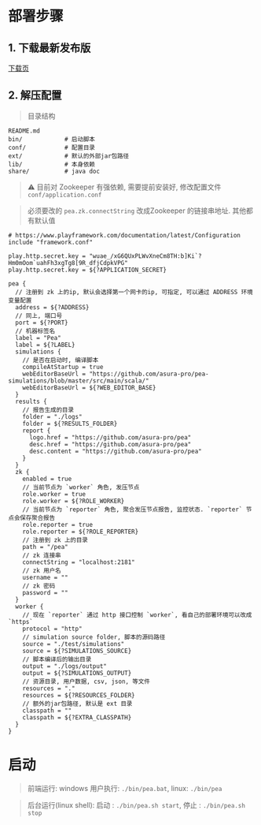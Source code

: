 # 部署步骤

## 1. 下载最新发布版

[下载页](/zh-cn/pea/download)

## 2. 解压配置

> 目录结构
```
README.md
bin/            # 启动脚本
conf/           # 配置目录
ext/            # 默认的外部jar包路径
lib/            # 本身依赖
share/          # java doc
```

> ⚠️ 目前对 Zookeeper 有强依赖, 需要提前安装好, 修改配置文件 `conf/application.conf`

> 必须要改的 `pea.zk.connectString` 改成Zookeeper 的链接串地址. 其他都有默认值


```
# https://www.playframework.com/documentation/latest/Configuration
include "framework.conf"

play.http.secret.key = "wuae_/xG6QUxPLWvXneCm8TH:b]Ki`?Hm0mOom`uahFh3xgTg8[9R_dfjCdpkVPG"
play.http.secret.key = ${?APPLICATION_SECRET}

pea {
  // 注册到 zk 上的ip, 默认会选择第一个网卡的ip, 可指定, 可以通过 ADDRESS 环境变量配置
  address = ${?ADDRESS}
  // 同上, 端口号
  port = ${?PORT}
  // 机器标签名
  label = "Pea"
  label = ${?LABEL}
  simulations {
    // 是否在启动时, 编译脚本
    compileAtStartup = true
    webEditorBaseUrl = "https://github.com/asura-pro/pea-simulations/blob/master/src/main/scala/"
    webEditorBaseUrl = ${?WEB_EDITOR_BASE}
  }
  results {
    // 报告生成的目录
    folder = "./logs"
    folder = ${?RESULTS_FOLDER}
    report {
      logo.href = "https://github.com/asura-pro/pea"
      desc.href = "https://github.com/asura-pro/pea"
      desc.content = "https://github.com/asura-pro/pea"
    }
  }
  zk {
    enabled = true
    // 当前节点为 `worker` 角色, 发压节点
    role.worker = true
    role.worker = ${?ROLE_WORKER}
    // 当前节点为 `reporter` 角色, 聚合发压节点报告, 监控状态. `reporter` 节点会保存聚合报告
    role.reporter = true
    role.reporter = ${?ROLE_REPORTER}
    // 注册到 zk 上的目录
    path = "/pea"
    // zk 连接串
    connectString = "localhost:2181"
    // zk 用户名
    username = ""
    // zk 密码
    password = ""
  }
  worker {
    // 现在 `reporter` 通过 http 接口控制 `worker`, 看自己的部署环境可以改成 `https`
    protocol = "http"
    // simulation source folder, 脚本的源码路径
    source = "./test/simulations"
    source = ${?SIMULATIONS_SOURCE}
    // 脚本编译后的输出目录
    output = "./logs/output"
    output = ${?SIMULATIONS_OUTPUT}
    // 资源目录, 用户数据, csv, json, 等文件
    resources = "."
    resources = ${?RESOURCES_FOLDER}
    // 额外的jar包路径, 默认是 ext 目录
    classpath = ""
    classpath = ${?EXTRA_CLASSPATH}
  }
}
```

# 启动

> 前端运行: windows 用户执行: `./bin/pea.bat`, linux: `./bin/pea`

> 后台运行(linux shell): 启动 : `./bin/pea.sh start`, 停止 : `./bin/pea.sh stop`
